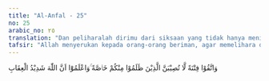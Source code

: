```yaml
---
title: "Al-Anfal - 25"
no: 25
arabic_no: ٢٥
translation: "Dan peliharalah dirimu dari siksaan yang tidak hanya menimpa orang-orang yang zalim saja di antara kamu. Ketahuilah bahwa Allah sangat keras siksa-Nya."
tafsir: "Allah menyerukan kepada orang-orang beriman, agar memelihara diri mereka dari siksaan, yang tidak hanya khusus menimpa orang-orang zalim itu saja di antara orang-orang beriman. Maksudnya ialah apabila di dalam suatu kaum perbuatan maksiat telah merata maka Allah akan menyiksa mereka itu secara keseluruhan. Siksaan itu tidak hanya bagi orang yang melakukan kemaksiatan itu saja, akan tetapi siksaan itu akan menimpa mereka secara merata tanpa pilih kasih, meskipun di dalamnya terdapat juga orang-orang yang saleh yang berada di antara mereka itu.\n\nRasulullah saw bersabda:\n\n\"Tidak ada suatu kaum yang sebagian besar orang-orangnya lebih terpedaya melakukan kemaksiatan dari yang tidak melakukan, kemudian mereka tidak mau mengubahnya selain Allah akan menyiksa mereka dengan siksaan yang merata.\" (Riwayat Ahmad dari Jarir)\n\nOleh sebab itulah di dalam masyarakat ada institusi yang mengurus kemaslahatan dan mengurus amar maruf dan nahi mungkar. Lembaga ini hendaknya bertugas meneliti kemaksiatan yang timbul dalam masyarakat, serta berusaha pula untuk mencari cara-cara pencegahannya. Juga lembaga ini berusaha untuk menggiatkan masyarakat melakukan segala yang diperintahkan oleh agama dan menghentikan segala sesuatu yang dilarang. Apabila kemaksiatan itu telah merata, dan masyarakat telah melupakan agama, maka bencana yang akan menimpa masyarakat itu tidak hanya akan menimpa suatu kelompok atas golongan tertentu saja, tetapi bencana itu akan dirasakan oleh anggota masyarakat, secara keseluruhan dan merata.\n\nDi akhir ayat ini Allah memperingatkan orang-orang mukmin agar mereka itu mengetahui bahwa Allah amat pedih siksaan-Nya. Siksaan Allah ditimpakan atas siapa saja yang melanggar hukum-Nya. Ancaman Tuhan yang sangat keras ini akan berlaku apabila kejahatan itu telah merajalela dan merata di segenap anggota masyarakat itu tanpa pandang bulu. Sedangkan ancaman-ancamannya di akhirat ditimpakan kepada orang-orang, yang melakukannya sesuai dengan berat ringannya perbuatan yang dilakukan oleh orang itu."
---
```


وَاتَّقُوْا فِتْنَةً لَّا تُصِيْبَنَّ الَّذِيْنَ ظَلَمُوْا مِنْكُمْ خَاۤصَّةً ۚوَاعْلَمُوْٓا اَنَّ اللّٰهَ شَدِيْدُ الْعِقَابِ
